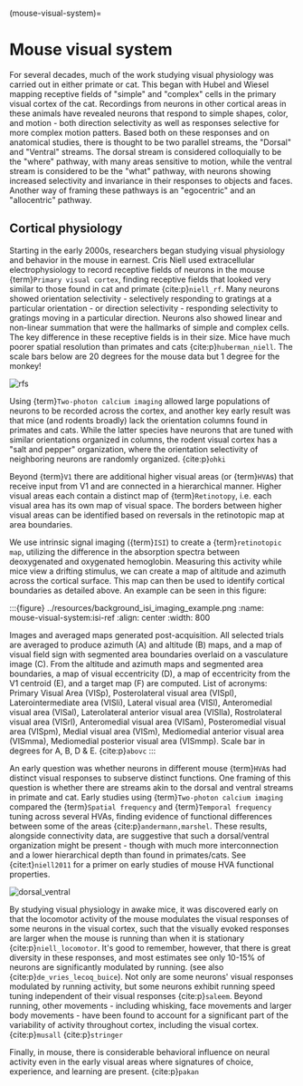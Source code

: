 (mouse-visual-system)=
# Mouse visual system

For several decades, much of the work studying visual physiology was carried out
in either primate or cat. This began with Hubel and Wiesel mapping receptive
fields of "simple" and "complex" cells in the primary visual cortex of the cat.
Recordings from neurons in other cortical areas in these animals have revealed
neurons that respond to simple shapes, color, and motion - both direction
selectivity as well as responses selective for more complex motion patters.
Based both on these responses and on anatomical studies, there is thought to be
two parallel streams, the "Dorsal" and "Ventral" streams. The dorsal stream is
considered colloquially to be the "where" pathway, with many areas sensitive to
motion, while the ventral stream is considered to be the "what" pathway, with
neurons showing increased selectivity and invariance in their responses to
objects and faces. Another way of framing these pathways is an "egocentric" and
an "allocentric" pathway.

## Cortical physiology

Starting in the early 2000s, researchers began studying visual physiology and
behavior in the mouse in earnest. Cris Niell used extracellular
electrophysiology to record receptive fields of neurons in the mouse
{term}`Primary visual cortex`, finding receptive fields that looked very similar
to those found in cat and primate {cite:p}`niell_rf`. Many neurons showed
orientation selectivity - selectively responding to gratings at a particular
orientation - or direction selectivity - responding selectivity to gratings
moving in a particular direction. Neurons also showed linear and non-linear
summation that were the hallmarks of simple and complex cells. The key
difference in these receptive fields is in their size. Mice have much poorer
spatial resolution than primates and cats {cite:p}`huberman_niell`. The scale
bars below are 20 degrees for the mouse data but 1 degree for the monkey!

![rfs](/resources/NiellHubermann_RFs.png)

Using {term}`Two-photon calcium imaging` allowed large populations of neurons to
be recorded across the cortex, and another key early result was that mice (and
rodents broadly) lack the orientation columns found in primates and cats. While
the latter species have neurons that are tuned with similar orientations
organized in columns, the rodent visual cortex has a "salt and pepper"
organization, where the orientation selectivity of neighboring neurons are
randomly organized. {cite:p}`ohki`

Beyond {term}`V1` there are additional higher visual areas (or {term}`HVA`s)
that receive input from V1 and are connected in a hierarchical manner. Higher
visual areas each contain a distinct map of {term}`Retinotopy`, i.e. each visual
area has its own map of visual space. The borders between higher visual areas
can be identified based on reversals in the retinotopic map at area boundaries.

We use intrinsic signal imaging ({term}`ISI`) to create a {term}`retinotopic map`, utilizing
the difference in the absorption spectra between deoxygenated and
oxygenated hemoglobin. Measuring this activity while mice view a drifting stimulus,
we can create a map of altitude and azimuth across the cortical surface. This map
can then be used to identify cortical boundaries as detailed above. An example
can be seen in this figure:

:::{figure}  ../resources/background_isi_imaging_example.png
:name: mouse-visual-system:isi-ref
:align: center
:width: 800

Images and averaged maps generated post-acquisition. All selected trials are averaged to produce azimuth (A) and altitude (B) maps, and a map of visual field sign with segmented area boundaries overlaid on a vasculature image (C). From the altitude and azimuth maps and segmented area boundaries, a map of visual eccentricity (D), a map of eccentricity from the V1 centroid (E), and a target map (F) are computed. List of acronyms: Primary Visual Area (VISp), Posterolateral visual area (VISpl), Laterointermediate area (VISli), Lateral visual area (VISl), Anteromedial visual area (VISal), Laterolateral anterior visual area (VISlla), Rostrolateral visual area (VISrl), Anteromedial visual area (VISam), Posteromedial visual area (VISpm), Medial visual area (VISm), Mediomedial anterior visual area (VISmma), Mediomedial posterior visual area (VISmmp). Scale bar in degrees for A, B, D & E. {cite:p}`abovc`
:::

An early question was whether neurons in different mouse {term}`HVA`s had distinct
visual responses to subserve distinct functions. One framing of this question is
whether there are streams akin to the dorsal and ventral streams in primate and
cat. Early studies using {term}`Two-photon calcium imaging` compared the
{term}`Spatial frequency` and {term}`Temporal frequency` tuning across several
HVAs, finding evidence of functional differences between some of the areas
{cite:p}`andermann,marshel`. These results, alongside connectivity data, are
suggestive that such a dorsal/ventral organization might be present - though
with much more interconnection and a lower hierarchical depth than found in
primates/cats. See {cite:t}`niell2011` for a primer on early studies of mouse
HVA functional properties.

![dorsal_ventral](/resources/Niell_visual_hierarchy.png)

By studying visual physiology in awake mice, it was discovered early on that the
locomotor activity of the mouse modulates the visual responses of some neurons
in the visual cortex, such that the visually evoked responses are larger when
the mouse is running than when it is stationary {cite:p}`niell_locomotor`. It's
good to remember, however, that there is great diversity in these responses, and
most estimates see only 10-15% of neurons are significantly modulated by
running. (see also {cite:p}`de_vries_lecoq_buice`). Not only are some neurons'
visual responses modulated by running activity, but some neurons exhibit running
speed tuning independent of their visual responses {cite:p}`saleem`. Beyond
running, other movements - including whisking, face movements and larger body
movements - have been found to account for a significant part of the variability
of activity throughout cortex, including the visual cortex. {cite:p}`musall`
{cite:p}`stringer`

Finally, in mouse, there is considerable behavioral influence on neural activity
even in the early visual areas where signatures of choice, experience, and
learning are present. {cite:p}`pakan`
